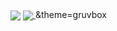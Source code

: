 <a href="https://github.com/ghost1372">
<img align="center" src="https://github-readme-stats.vercel.app/api?username=Hitasp98&show_icons=true&count_private=true&include_all_commits=true" /></a>
<a href="https://github.com/ghost1372">
<img align="center" src="https://github-readme-stats.vercel.app/api/top-langs/?username=Hitasp98" />
</a>
&theme=gruvbox

